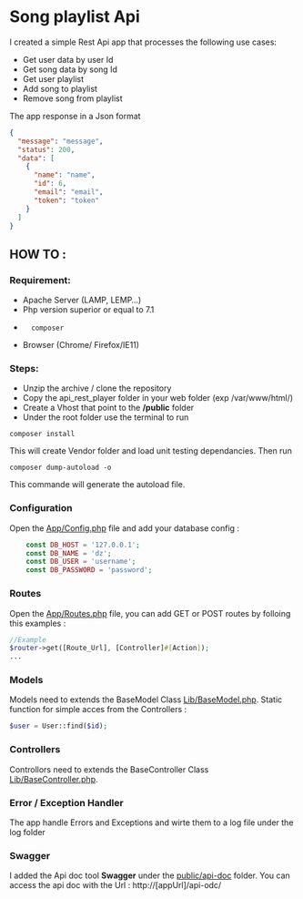 # Song playlist Api 

I created a simple Rest Api app that processes the following use cases:   

-   Get user data by user Id 
-   Get song data by song Id 
-   Get user playlist 
-   Add song to playlist 
-   Remove song from playlist 

The app response in a Json format 

```json
{
  "message": "message",
  "status": 200,
  "data": [
    {
      "name": "name",
      "id": 6,
      "email": "email",
      "token": "token"
    }
  ]
}
```



## HOW TO :  

### Requirement:    
-	Apache Server (LAMP, LEMP…)     
-	Php version superior or equal to 7.1  
-       composer 
-	Browser (Chrome/ Firefox/IE11)      

### Steps:  
-	Unzip the archive / clone the repository
-	Copy the api_rest_player folder in your web folder (exp /var/www/html/)
-	Create a Vhost that point to the **/public** folder
-	Under the root folder use the terminal to run
  
```
composer install
```
This will create Vendor folder and load unit testing dependancies. 
Then run  
  
```
composer dump-autoload -o
```
This commande will generate the autoload file. 

### Configuration

Open the [App/Config.php](App/Config.php) file and add your database config : 

```php
    const DB_HOST = '127.0.0.1';
    const DB_NAME = 'dz';
    const DB_USER = 'username';
    const DB_PASSWORD = 'password'; 
```

### Routes

Open the [App/Routes.php](App/Routes.php) file, you can add GET or POST routes by folloing this examples : 


```php
//Example
$router->get([Route_Url], [Controller]#[Action]); 
...

```

### Models
Models need to extends the BaseModel Class [Lib/BaseModel.php](Lib/BaseModel.php).
Static function for simple acces from the Controllers :

```php
$user = User::find($id);

```
### Controllers
Controllors need to extends the BaseController Class [Lib/BaseController.php](Lib/BaseController.php).

### Error / Exception Handler
The app handle Errors and Exceptions and wirte them to a log file under the log folder

### Swagger 
I added the Api doc tool  **Swagger**  under the  [public/api-doc](public/api-doc) folder. 
You can access the api doc with the Url : http://[appUrl]/api-odc/ 

 